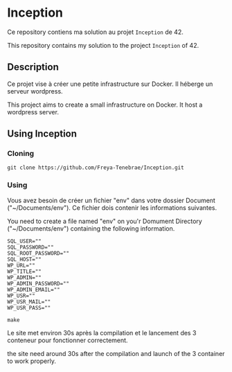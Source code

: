 # Inception

Ce repository contiens ma solution au projet `Inception` de 42.

This repository contains my solution to the project `Inception` of 42.

## Description 

Ce projet vise à créer une petite infrastructure sur Docker. Il héberge un serveur wordpress.

This project aims to create a small infrastructure on Docker. It host a wordpress server.

## Using Inception

### Cloning

```shell
git clone https://github.com/Freya-Tenebrae/Inception.git
```

### Using

Vous avez besoin de créer un fichier "env" dans votre dossier Document ("~/Documents/env"). Ce fichier dois contenir les informations suivantes.

You need to create a file named "env" on you'r Domument Directory ("~/Documents/env") containing the following information.

```shell
SQL_USER=""
SQL_PASSWORD=""
SQL_ROOT_PASSWORD=""
SQL_HOST=""
WP_URL=""
WP_TITLE=""
WP_ADMIN=""
WP_ADMIN_PASSWORD=""
WP_ADMIN_EMAIL=""
WP_USR=""
WP_USR_MAIL=""
WP_USR_PASS=""
```

```shell
make
```

Le site met environ 30s après la compilation et le lancement des 3 conteneur pour fonctionner correctement.

the site need around 30s after the compilation and launch of the 3 container to work properly.
